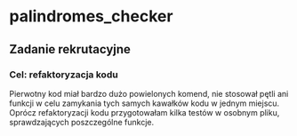 # palindromes_checker

## Zadanie rekrutacyjne

### Cel: refaktoryzacja kodu

Pierwotny kod miał bardzo dużo powielonych komend, nie stosował pętli ani funkcji w celu zamykania tych samych kawałków kodu w jednym miejscu. 
Oprócz refaktoryzacji kodu przygotowałam kilka testów w osobnym pliku, sprawdzających poszczególne funkcje. 
